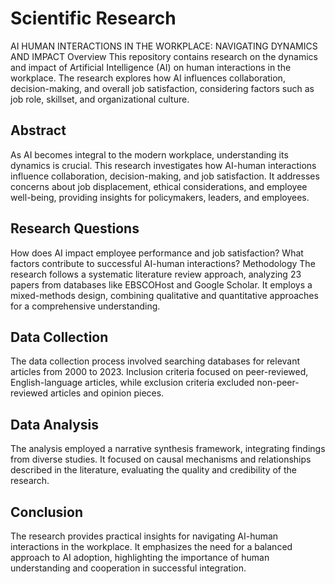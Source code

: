 # Scientific Research
AI HUMAN INTERACTIONS IN THE WORKPLACE: NAVIGATING DYNAMICS AND IMPACT
Overview
This repository contains research on the dynamics and impact of Artificial Intelligence (AI) on human interactions in the workplace. The research explores how AI influences collaboration, decision-making, and overall job satisfaction, considering factors such as job role, skillset, and organizational culture.

## Abstract
As AI becomes integral to the modern workplace, understanding its dynamics is crucial. This research investigates how AI-human interactions influence collaboration, decision-making, and job satisfaction. It addresses concerns about job displacement, ethical considerations, and employee well-being, providing insights for policymakers, leaders, and employees.

## Research Questions
How does AI impact employee performance and job satisfaction?
What factors contribute to successful AI-human interactions?
Methodology
The research follows a systematic literature review approach, analyzing 23 papers from databases like EBSCOHost and Google Scholar. It employs a mixed-methods design, combining qualitative and quantitative approaches for a comprehensive understanding.

## Data Collection
The data collection process involved searching databases for relevant articles from 2000 to 2023. Inclusion criteria focused on peer-reviewed, English-language articles, while exclusion criteria excluded non-peer-reviewed articles and opinion pieces.

## Data Analysis
The analysis employed a narrative synthesis framework, integrating findings from diverse studies. It focused on causal mechanisms and relationships described in the literature, evaluating the quality and credibility of the research.

## Conclusion
The research provides practical insights for navigating AI-human interactions in the workplace. It emphasizes the need for a balanced approach to AI adoption, highlighting the importance of human understanding and cooperation in successful integration.
